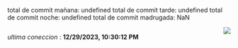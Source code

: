 total de commit mañana: undefined 
total de commit tarde: undefined 
total de commit noche: undefined 
total de commit madrugada: NaN 

<div style="display: flex; justify-content: space-between;">
 <p align="right"><i>ultima coneccion</i> : <b>12/29/2023, 10:30:12 PM</b></p> 
 <img src="https://img.shields.io/badge/GitHub%20Action%20Status-Online-brightgreen?style=flat&logo=githubactions&logoColor=%23ffffff&labelColor=%23181717&color=%232088FF" />
</div>



